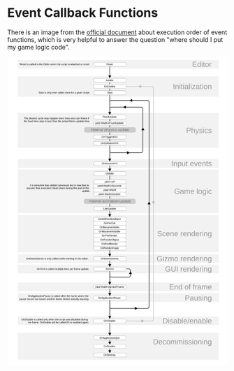 # Event Callback Functions

There is an image from the [official document](https://docs.unity3d.com/Manual/ExecutionOrder.html) about execution order of event functions, which is very helpful to answer the question "where should I put my game logic code".

![event functions flowchart](monobehaviour_flowchart.svg)

